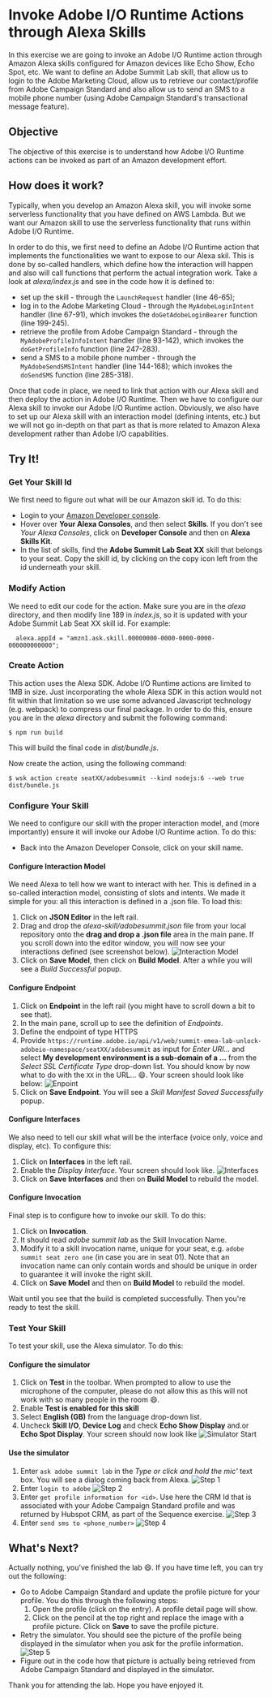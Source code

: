 # Invoke Adobe I/O Runtime Actions through Alexa Skills
In this exercise we are going to invoke an Adobe I/O Runtime action through Amazon Alexa skills configured for Amazon devices like Echo Show, Echo Spot, etc. We want to define an Adobe Summit Lab skill, that allow us to login to the Adobe Marketing Cloud, allow us to retrieve our contact/profile from Adobe Campaign Standard and also allow us to send an SMS to a mobile phone number (using Adobe Campaign Standard's transactional message feature).

## Objective
The objective of this exercise is to understand how Adobe I/O Runtime actions can be invoked as part of an Amazon development effort.

## How does it work?
Typically, when you develop an Amazon Alexa skill, you will invoke some serverless functionality that you have defined on AWS Lambda. But we want our Amazon skill to use the serverless functionality that runs within Adobe I/O Runtime.

In order to do this, we first need to define an Adobe I/O Runtime action that implements the functionalities we want to expose to our Alexa skil. This is done by so-called handlers, which define how the interaction will happen and also will call functions that perform the actual integration work. Take a look at *alexa/index.js* and see in the code how it is defined to:
* set up the skill - through the `LaunchRequest` handler (line 46-65);
* log in to the Adobe Marketing Cloud - through the `MyAdobeLoginIntent` handler (line 67-91), which invokes the `doGetAdobeLoginBearer` function (line 199-245).
* retrieve the profile from Adobe Campaign Standard - through the `MyAdobeProfileInfoIntent` handler (line 93-142), which invokes the `doGetProfileInfo` function (line 247-283).
* send a SMS to a mobile phone number - through the `MyAdobeSendSMSIntent` handler (line 144-168); which invokes the `doSendSMS` function (line 285-318).

Once that code in place, we need to link that action with our Alexa skill and then deploy the action in Adobe I/O Runtime.
Then we have to configure our Alexa skill to invoke our Adobe I/O Runtime action. Obviously, we also have to set up our Alexa skill with an interaction model (defining intents, etc.) but we will not go in-depth on that part as that is more related to Amazon Alexa development rather than Adobe I/O capabilities.

## Try It!

### Get Your Skill Id
We first need to figure out what will be our Amazon skill id. To do this:
* Login to your [Amazon Developer console](https://developer.amazon.com/alexa?).
* Hover over **Your Alexa Consoles**, and then select **Skills**. If you don't see *Your Alexa Consoles*, click on **Developer Console** and then on **Alexa Skills Kit**.
* In the list of skills, find the **Adobe Summit Lab Seat XX** skill that belongs to your seat. Copy the skill id, by clicking on the copy icon left from the id underneath your skill.

### Modify Action
We need to edit our code for the action. Make sure you are in the *alexa* directory, and then modify line 189 in *index.js*, so it is updated with your Adobe Summit Lab Seat XX skill id. For example:
```
  alexa.appId = "amzn1.ask.skill.00000000-0000-0000-0000-000000000000";
```

### Create Action
This action uses the Alexa SDK. Adobe I/O Runtime actions are limited to 1MB in size. Just incorporating the whole Alexa SDK in this action would not fit within that limitation so we use some advanced Javascript technology (e.g. webpack) to compress our final package. In order to do this, ensure you are in the *alexa* directory and submit the following command:
```
$ npm run build
```
This will build the final code in *dist/bundle.js*.

Now create the action, using the following command:
```
$ wsk action create seatXX/adobesummit --kind nodejs:6 --web true  dist/bundle.js   
```

### Configure Your Skill
We need to configure our skill with the proper interaction model, and (more importantly) ensure it will invoke our Adobe I/O Runtime action. To do this:
* Back into the Amazon Developer Console, click on your skill name.

#### Configure Interaction Model
We need Alexa to tell how we want to interact with her. This is defined in a so-called interaction model, consisting of slots and intents. We made it simple for you: all this interaction is defined in a .json file. To load this:
1. Click on **JSON Editor** in the left rail.
2. Drag and drop the *alexa-skill/adobesummit.json* file from your local repository onto the **drag and drop a .json file** area in the main pane. If you scroll down into the editor window, you will now see your interactions defined (see screenshot below).
![Interaction Model](../images/interactionmodel.png)
3. Click on **Save Model**, then click on **Build Model**. After a while you will see a *Build Successful* popup.

#### Configure Endpoint
1. Click on **Endpoint** in the left rail (you might have to scroll down a bit to see that).
2. In the main pane, scroll up to see the definition of *Endpoints*.
3. Define the endpoint of type HTTPS
4. Provide `https://runtime.adobe.io/api/v1/web/summit-emea-lab-unlock-adobeio-namespace/seatXX/adobesummit` as input for *Enter URI...* and select **My development environment is a sub-domain of a ...** from the *Select SSL Certificate Type* drop-down list. You should know by now what to do with the `XX` in the URL... :smile:. Your screen should look like below:
![Enpoint](../images/endpoint.png)
5. Click on **Save Endpoint**. You will see a *Skill Manifest Saved Successfully* popup.

#### Configure Interfaces
We also need to tell our skill what will be the interface (voice only, voice and display, etc). To configure this:
1. Click on **Interfaces** in the left rail.
2. Enable the *Display Interface*. Your screen should look like.
![Interfaces](../images/interfaces.png)
3. Click on **Save Interfaces** and then on **Build Model** to rebuild the model.

#### Configure Invocation
Final step is to configure how to invoke our skill. To do this:
1. Click on **Invocation**.
2. It should read *adobe summit lab* as the Skill Invocation Name.
3. Modify it to a skill invocation name, unique for your seat, e.g. `adobe summit seat zero one` (in case you are in seat 01). Note that an invocation name can only contain words and should be unique in order to guarantee it will invoke the right skill.
4. Click on **Save Model** and then on **Build Model** to rebuild the model.

Wait until you see that the build is completed successfully. Then you're ready to test the skill.


### Test Your Skill
To test your skill, use the Alexa simulator. To do this:
#### Configure the simulator
1. Click on **Test** in the toolbar. When prompted to allow to use the microphone of the computer, please do not allow this as this will not work with so many people in the room :smile:.
2. Enable **Test is enabled for this skill**
3. Select **English (GB)** from the language drop-down list.
4. Uncheck **Skill I/O**, **Device Log** and check **Echo Show Display** and.or **Echo Spot Display**. Your screen should now look like
![Simulator Start](../images/simulatorbegin.png)

#### Use the simulator
1. Enter `ask adobe summit lab` in the *Type or click and hold the mic'* text box. You will see a dialog coming back from Alexa.
![Step 1](../images/simulator1.png)
2. Enter `login to adobe`
![Step 2](../images/simulator2.png)
3. Enter `get profile information for <id>`. Use here the CRM Id that is associated with your Adobe Campaign Standard profile and was returned by Hubspot CRM, as part of the Sequence exercise.
![Step 3](../images/simulator3.png)
4. Enter `send sms to <phone_number>`
![Step 4](../images/simulator4.png)


## What's Next?
Actually nothing, you've finished the lab :smile:. If you have time left, you can try out the following:
* Go to Adobe Campaign Standard and update the profile picture for your profile. You do this through the following steps:
  1. Open the profile (click on the entry). A profile detail page will show.
  2. Click on the pencil at the top right and replace the image with a profile picture. Click on **Save** to save the profile picture.
* Retry the simulator. You should see the picture of the profile being displayed in the simulator when you ask for the profile information.
![Step 5](../images/simulator5.png)
* Figure out in the code how that picture is actually being retrieved from Adobe Campaign Standard and displayed in the simulator.

Thank you for attending the lab. Hope you have enjoyed it.
